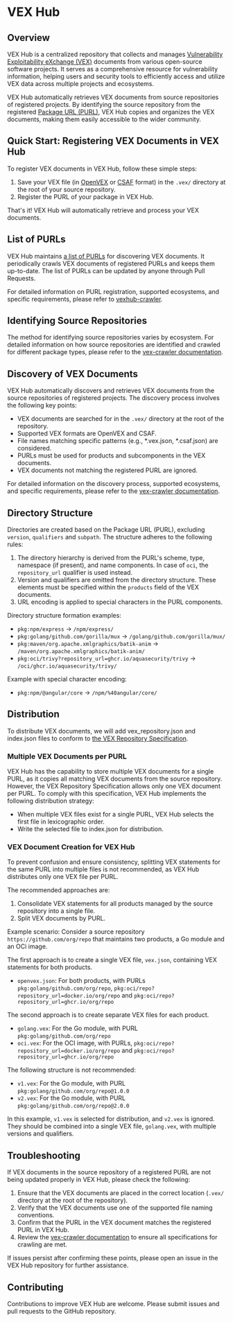 # VEX Hub

## Overview

VEX Hub is a centralized repository that collects and manages [Vulnerability Exploitability eXchange (VEX)][vex] documents from various open-source software projects.
It serves as a comprehensive resource for vulnerability information, helping users and security tools to efficiently access and utilize VEX data across multiple projects and ecosystems.

VEX Hub automatically retrieves VEX documents from source repositories of registered projects.
By identifying the source repository from the registered [Package URL (PURL)][purl], VEX Hub copies and organizes the VEX documents, making them easily accessible to the wider community.

## Quick Start: Registering VEX Documents in VEX Hub

To register VEX documents in VEX Hub, follow these simple steps:

1. Save your VEX file (in [OpenVEX][openvex] or [CSAF][csaf] format) in the `.vex/` directory at the root of your source repository.
2. Register the PURL of your package in VEX Hub.

That's it!
VEX Hub will automatically retrieve and process your VEX documents.

## List of PURLs
VEX Hub maintains [a list of PURLs][purl-list] for discovering VEX documents.
It periodically crawls VEX documents of registered PURLs and keeps them up-to-date.
The list of PURLs can be updated by anyone through Pull Requests.

For detailed information on PURL registration, supported ecosystems, and specific requirements, please refer to [vexhub-crawler][vexhub-crawler].

## Identifying Source Repositories
The method for identifying source repositories varies by ecosystem. For detailed information on how source repositories are identified and crawled for different package types, please refer to the [vex-crawler documentation](https://github.com/aquasecurity/vex-crawler).

## Discovery of VEX Documents
VEX Hub automatically discovers and retrieves VEX documents from the source repositories of registered projects. The discovery process involves the following key points:

- VEX documents are searched for in the `.vex/` directory at the root of the repository.
- Supported VEX formats are OpenVEX and CSAF.
- File names matching specific patterns (e.g., *.vex.json, *.csaf.json) are considered.
- PURLs must be used for products and subcomponents in the VEX documents.
- VEX documents not matching the registered PURL are ignored.

For detailed information on the discovery process, supported ecosystems, and specific requirements, please refer to the [vex-crawler documentation](https://github.com/aquasecurity/vex-crawler).

## Directory Structure

Directories are created based on the Package URL (PURL), excluding `version`, `qualifiers` and `subpath`.
The structure adheres to the following rules:

1. The directory hierarchy is derived from the PURL's scheme, type, namespace (if present), and name components. In case of `oci`, the `repository_url` qualifier is used instead.
2. Version and qualifiers are omitted from the directory structure. These elements must be specified within the `products` field of the VEX documents.
3. URL encoding is applied to special characters in the PURL components.

Directory structure formation examples:

- `pkg:npm/express` → `/npm/express/`
- `pkg:golang/github.com/gorilla/mux` → `/golang/github.com/gorilla/mux/`
- `pkg:maven/org.apache.xmlgraphics/batik-anim` → `/maven/org.apache.xmlgraphics/batik-anim/`
- `pkg:oci/trivy?repository_url=ghcr.io/aquasecurity/trivy` → `/oci/ghcr.io/aquasecurity/trivy/`

Example with special character encoding:

- `pkg:npm/@angular/core` → `/npm/%40angular/core/`

## Distribution
To distribute VEX documents, we will add vex_repository.json and index.json files to conform to [the VEX Repository Specification][vex-repo-spec].

### Multiple VEX Documents per PURL

VEX Hub has the capability to store multiple VEX documents for a single PURL, as it copies all matching VEX documents from the source repository.
However, the VEX Repository Specification allows only one VEX document per PURL.
To comply with this specification, VEX Hub implements the following distribution strategy:

- When multiple VEX files exist for a single PURL, VEX Hub selects the first file in lexicographic order.
- Write the selected file to index.json for distribution.

### VEX Document Creation for VEX Hub

To prevent confusion and ensure consistency, splitting VEX statements for the same PURL into multiple files is not recommended, as VEX Hub distributes only one VEX file per PURL.

The recommended approaches are:

1. Consolidate VEX statements for all products managed by the source repository into a single file.
2. Split VEX documents by PURL.
 
Example scenario:
Consider a source repository `https://github.com/org/repo` that maintains two products, a Go module and an OCi image.

The first approach is to create a single VEX file, `vex.json`, containing VEX statements for both products.

- `openvex.json`: For both products, with PURLs `pkg:golang/github.com/org/repo`, `pkg:oci/repo?repository_url=docker.io/org/repo` and `pkg:oci/repo?repository_url=ghcr.io/org/repo`

The second approach is to create separate VEX files for each product.

- `golang.vex`: For the Go module, with PURL `pkg:golang/github.com/org/repo`
- `oci.vex`: For the OCI image, with PURLs, `pkg:oci/repo?repository_url=docker.io/org/repo` and `pkg:oci/repo?repository_url=ghcr.io/org/repo`

The following structure is not recommended:

- `v1.vex`: For the Go module, with PURL `pkg:golang/github.com/org/repo@1.0.0`
- `v2.vex`: For the Go module, with PURL `pkg:golang/github.com/org/repo@2.0.0`

In this example, `v1.vex` is selected for distribution, and `v2.vex` is ignored.
They should be combined into a single VEX file, `golang.vex`, with multiple versions and qualifiers.

## Troubleshooting
If VEX documents in the source repository of a registered PURL are not being updated properly in VEX Hub, please check the following:

1. Ensure that the VEX documents are placed in the correct location (`.vex/` directory at the root of the repository).
2. Verify that the VEX documents use one of the supported file naming conventions.
3. Confirm that the PURL in the VEX document matches the registered PURL in VEX Hub.
4. Review the [vex-crawler documentation](https://github.com/aquasecurity/vex-crawler) to ensure all specifications for crawling are met.

If issues persist after confirming these points, please open an issue in the VEX Hub repository for further assistance.

## Contributing
Contributions to improve VEX Hub are welcome. Please submit issues and pull requests to the GitHub repository.

[vex]: https://www.ntia.gov/files/ntia/publications/vex_one-page_summary.pdf
[purl]: https://github.com/package-url/purl-spec
[vexhub-crawler]: https://github.com/aquasecurity/vexhub-crawler
[purl-list]: https://github.com/aquasecurity/vexhub-crawler/blob/main/crawler.yaml
[vex-repo-spec]: https://github.com/aquasecurity/vex-repo-spec
[openvex]: https://github.com/openvex/spec
[csaf]: https://docs.oasis-open.org/csaf/csaf/v2.0/os/csaf-v2.0-os.html